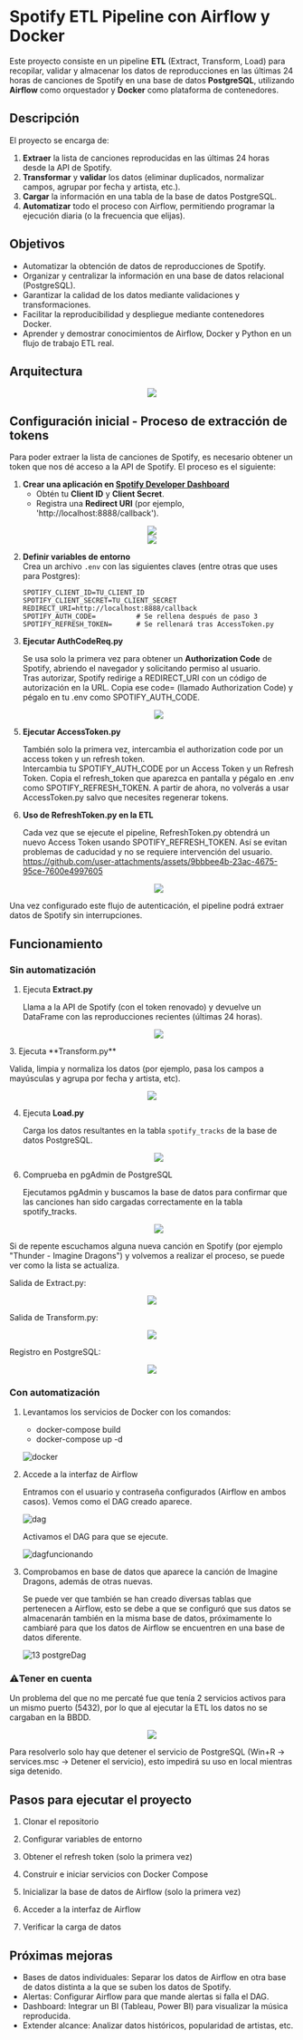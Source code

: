 # Spotify ETL Pipeline con Airflow y Docker

Este proyecto consiste en un pipeline **ETL** (Extract, Transform, Load) para recopilar, validar y almacenar los datos de reproducciones en las últimas 24 horas de canciones de Spotify en una base de datos **PostgreSQL**, utilizando **Airflow** como orquestador y **Docker** como plataforma de contenedores.

## Descripción

El proyecto se encarga de:
1. **Extraer** la lista de canciones reproducidas en las últimas 24 horas desde la API de Spotify.
2. **Transformar** y **validar** los datos (eliminar duplicados, normalizar campos, agrupar por fecha y artista, etc.).
3. **Cargar** la información en una tabla de la base de datos PostgreSQL.
4. **Automatizar** todo el proceso con Airflow, permitiendo programar la ejecución diaria (o la frecuencia que elijas).

## Objetivos

- Automatizar la obtención de datos de reproducciones de Spotify.
- Organizar y centralizar la información en una base de datos relacional (PostgreSQL).
- Garantizar la calidad de los datos mediante validaciones y transformaciones.
- Facilitar la reproducibilidad y despliegue mediante contenedores Docker.
- Aprender y demostrar conocimientos de Airflow, Docker y Python en un flujo de trabajo ETL real.

## Arquitectura
  <div align="center">
     <img src="https://github.com/user-attachments/assets/9412808c-b06a-4c12-9ba8-bd270ba29b42">
  </div>

## Configuración inicial - Proceso de extracción de tokens 

Para poder extraer la lista de canciones de Spotify, es necesario obtener un token que nos dé acceso a la API de Spotify. El proceso es el siguiente:

1. **Crear una aplicación en [Spotify Developer Dashboard](https://developer.spotify.com/dashboard/)**
   - Obtén tu **Client ID** y **Client Secret**.
   - Registra una **Redirect URI** (por ejemplo, 'http://localhost:8888/callback').
  <div align="center">
     <img src="https://github.com/user-attachments/assets/f68cf581-fbc9-45dc-818e-dda962e3c265">
  </div>

  <div align="center">
     <img src="https://github.com/user-attachments/assets/9bbbee4b-23ac-4675-95ce-7600e4997605">
  </div>

2. **Definir variables de entorno**  
   Crea un archivo `.env` con las siguientes claves (entre otras que uses para Postgres):
   ```dotenv
   SPOTIFY_CLIENT_ID=TU_CLIENT_ID
   SPOTIFY_CLIENT_SECRET=TU_CLIENT_SECRET
   REDIRECT_URI=http://localhost:8888/callback
   SPOTIFY_AUTH_CODE=          # Se rellena después de paso 3
   SPOTIFY_REFRESH_TOKEN=      # Se rellenará tras AccessToken.py

3. **Ejecutar AuthCodeReq.py**
   
   Se usa solo la primera vez para obtener un **Authorization Code** de Spotify, abriendo el navegador y solicitando permiso al usuario.  
   Tras autorizar, Spotify redirige a REDIRECT_URI con un código de autorización en la URL.
   Copia ese code= (llamado Authorization Code) y pégalo en tu .env como SPOTIFY_AUTH_CODE.
   <div align="center">
     <img src="https://github.com/user-attachments/assets/f89144d9-9057-4337-8639-2e6a3ed582a5">
  </div>

5. **Ejecutar AccessToken.py**

   También solo la primera vez, intercambia el authorization code por un access token y un refresh token.  
   Intercambia tu SPOTIFY_AUTH_CODE por un Access Token y un Refresh Token.
   Copia el refresh_token que aparezca en pantalla y pégalo en .env como SPOTIFY_REFRESH_TOKEN.
   A partir de ahora, no volverás a usar AccessToken.py salvo que necesites regenerar tokens.

7. **Uso de RefreshToken.py en la ETL**

   Cada vez que se ejecute el pipeline, RefreshToken.py obtendrá un nuevo Access Token usando SPOTIFY_REFRESH_TOKEN.
   Así se evitan problemas de caducidad y no se requiere intervención del usuario.
   https://github.com/user-attachments/assets/9bbbee4b-23ac-4675-95ce-7600e4997605
   <div align="center">
     <img src="https://github.com/user-attachments/assets/931effc8-0917-4055-b879-7c01d7711b01">
  </div>

Una vez configurado este flujo de autenticación, el pipeline podrá extraer datos de Spotify sin interrupciones.

## Funcionamiento

### Sin automatización

1. Ejecuta **Extract.py**

   Llama a la API de Spotify (con el token renovado) y devuelve un DataFrame con las reproducciones recientes (últimas 24 horas). 
   <div align="center">
     <img src="https://github.com/user-attachments/assets/af3ff0d9-0f20-46b4-b14b-c01cdf9f9c54">
  </div>
3. Ejecuta **Transform.py**
   
   Valida, limpia y normaliza los datos (por ejemplo, pasa los campos a mayúsculas y agrupa por fecha y artista, etc).
    <div align="center">
     <img src="https://github.com/user-attachments/assets/8c8aee05-ce70-47e2-adb0-5f3cb4ce6f07">
  </div>

4. Ejecuta **Load.py**

   Carga los datos resultantes en la tabla `spotify_tracks` de la base de datos PostgreSQL.
   <div align="center">
     <img src="https://github.com/user-attachments/assets/7c061bdf-10fd-43e9-b177-0905a56a0f87">
  </div>

6. Comprueba en pgAdmin de PostgreSQL

   Ejecutamos pgAdmin y buscamos la base de datos para confirmar que las canciones han sido cargadas correctamente en la tabla spotify_tracks.
   <div align="center">
     <img src="https://github.com/user-attachments/assets/0e9e8bf2-7007-49ae-9450-d653cb129d80">
  </div>


Si de repente escuchamos alguna nueva canción en Spotify (por ejemplo "Thunder - Imagine Dragons") y volvemos a realizar el proceso, se puede ver como la lista se actualiza. 

Salida de Extract.py:
   <div align="center">
     <img src="https://github.com/user-attachments/assets/9bdbf5f7-84d4-46bf-ae58-baed73d9ead4">
  </div>

Salida de Transform.py:
   <div align="center">
     <img src="https://github.com/user-attachments/assets/69a25b14-b30d-422f-a713-8542a48d93e4">
  </div>

Registro en PostgreSQL:
   <div align="center">
     <img src="https://github.com/user-attachments/assets/b1d464e4-0f56-4f4c-948f-a7eac77dcd10">
  </div>

### Con automatización

1. Levantamos los servicios de Docker con los comandos:

   - docker-compose build
   - docker-compose up -d
   
   ![docker](https://github.com/user-attachments/assets/6839fee2-27f2-4c7b-bba6-5f3ec3ad939e)


3. Accede a la interfaz de Airflow

   Entramos con el usuario y contraseña configurados (Airflow en ambos casos).
   Vemos como el DAG creado aparece.
   
   ![dag](https://github.com/user-attachments/assets/3d32276f-7ef3-4bef-9f28-b8fe80c28b33)

   Activamos el DAG para que se ejecute.

   ![dagfuncionando](https://github.com/user-attachments/assets/91c3b1d7-4725-48b8-b140-bca8059f74cc)

4. Comprobamos en base de datos que aparece la canción de Imagine Dragons, además de otras nuevas.
   
   Se puede ver que también se han creado diversas tablas que pertenecen a Airflow, esto se debe a que se configuró que sus datos se almacenarán también en la misma base de datos, próximamente lo cambiaré para que los datos de Airflow se encuentren en una base de datos    diferente.

   ![13  postgreDag](https://github.com/user-attachments/assets/9093d565-53ad-417e-8d15-ab3d35ed72f4)


### ⚠️Tener en cuenta

Un problema del que no me percaté fue que tenía 2 servicios activos para un mismo puerto (5432), por lo que al ejecutar la ETL los datos no se cargaban en la BBDD.

<div align="center">
  <img src="https://github.com/user-attachments/assets/3345cf53-3198-4e7f-99f0-9762ad1b01b8">
</div>

Para resolverlo solo hay que detener el servicio de PostgreSQL (Win+R -> services.msc -> Detener el servicio), esto impedirá su uso en local mientras siga detenido.


## Pasos para ejecutar el proyecto

1. Clonar el repositorio

2. Configurar variables de entorno

3. Obtener el refresh token (solo la primera vez)

4. Construir e iniciar servicios con Docker Compose
  
5. Inicializar la base de datos de Airflow (solo la primera vez)

6. Acceder a la interfaz de Airflow

7. Verificar la carga de datos

## Próximas mejoras
- Bases de datos individuales: Separar los datos de Airflow en otra base de datos distinta a la que se suben los datos de Spotify.
- Alertas: Configurar Airflow para que mande alertas si falla el DAG.
- Dashboard: Integrar un BI (Tableau, Power BI) para visualizar la música reproducida.
- Extender alcance: Analizar datos históricos, popularidad de artistas, etc.
